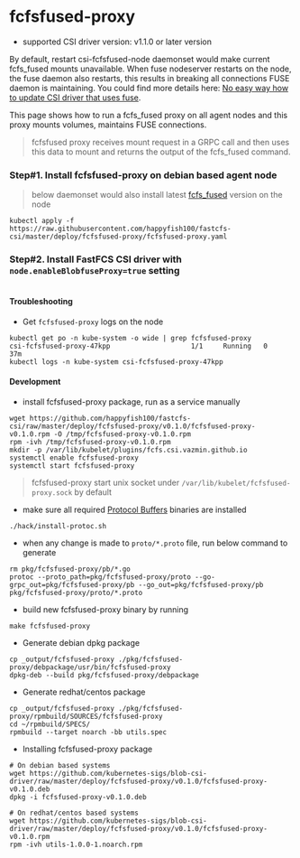 # fcfsfused-proxy
 - supported CSI driver version: v1.1.0 or later version

By default, restart csi-fcfsfused-node daemonset would make current fcfs_fused mounts unavailable.
When fuse nodeserver restarts on the node, the fuse daemon also restarts, this results in breaking all connections FUSE daemon is maintaining.
You could find more details here: [No easy way how to update CSI driver that uses fuse](https://github.com/kubernetes/kubernetes/issues/70013).

This page shows how to run a fcfs_fused proxy on all agent nodes and this proxy mounts volumes, maintains FUSE connections. 
> fcfsfused proxy receives mount request in a GRPC call and then uses this data to mount and returns the output of the fcfs_fused command.

### Step#1. Install fcfsfused-proxy on debian based agent node
> below daemonset would also install latest [fcfs_fused](https://github.com/happyfish100/FastCFS) version on the node
```console
kubectl apply -f https://raw.githubusercontent.com/happyfish100/fastcfs-csi/master/deploy/fcfsfused-proxy/fcfsfused-proxy.yaml
```

### Step#2. Install FastFCS CSI driver with `node.enableBlobfuseProxy=true` setting

```console

```

#### Troubleshooting
 - Get `fcfsfused-proxy` logs on the node
```console
kubectl get po -n kube-system -o wide | grep fcfsfused-proxy
csi-fcfsfused-proxy-47kpp                    1/1     Running   0          37m
kubectl logs -n kube-system csi-fcfsfused-proxy-47kpp
```

#### Development
 - install fcfsfused-proxy package, run as a service manually
```console
wget https://github.com/happyfish100/fastcfs-csi/raw/master/deploy/fcfsfused-proxy/v0.1.0/fcfsfused-proxy-v0.1.0.rpm -O /tmp/fcfsfused-proxy-v0.1.0.rpm
rpm -ivh /tmp/fcfsfused-proxy-v0.1.0.rpm
mkdir -p /var/lib/kubelet/plugins/fcfs.csi.vazmin.github.io
systemctl enable fcfsfused-proxy
systemctl start fcfsfused-proxy
```
> fcfsfused-proxy start unix socket under `/var/lib/kubelet/fcfsfused-proxy.sock` by default

 - make sure all required [Protocol Buffers](https://github.com/protocolbuffers/protobuf) binaries are installed
```console
./hack/install-protoc.sh
```
 - when any change is made to `proto/*.proto` file, run below command to generate
```console
rm pkg/fcfsfused-proxy/pb/*.go
protoc --proto_path=pkg/fcfsfused-proxy/proto --go-grpc_out=pkg/fcfsfused-proxy/pb --go_out=pkg/fcfsfused-proxy/pb pkg/fcfsfused-proxy/proto/*.proto
```
 - build new fcfsfused-proxy binary by running
```console
make fcfsfused-proxy
```

 - Generate debian dpkg package
```console
cp _output/fcfsfused-proxy ./pkg/fcfsfused-proxy/debpackage/usr/bin/fcfsfused-proxy
dpkg-deb --build pkg/fcfsfused-proxy/debpackage
```

 - Generate redhat/centos package
```console
cp _output/fcfsfused-proxy ./pkg/fcfsfused-proxy/rpmbuild/SOURCES/fcfsfused-proxy
cd ~/rpmbuild/SPECS/
rpmbuild --target noarch -bb utils.spec
```

- Installing fcfsfused-proxy package
```console
# On debian based systems
wget https://github.com/kubernetes-sigs/blob-csi-driver/raw/master/deploy/fcfsfused-proxy/v0.1.0/fcfsfused-proxy-v0.1.0.deb
dpkg -i fcfsfused-proxy-v0.1.0.deb

# On redhat/centos based systems
wget https://github.com/kubernetes-sigs/blob-csi-driver/raw/master/deploy/fcfsfused-proxy/v0.1.0/fcfsfused-proxy-v0.1.0.rpm
rpm -ivh utils-1.0.0-1.noarch.rpm
```
